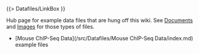 {{> Datafiles/LinkBox }}

Hub page for example data files that are hung off this wiki.  See [Documents](/src/Documents/index.md) and [Images](/src/images/index.md) for those types of files.

* [Mouse ChIP-Seq Data](/src/Datafiles/Mouse ChIP-Seq Data/index.md) example files


